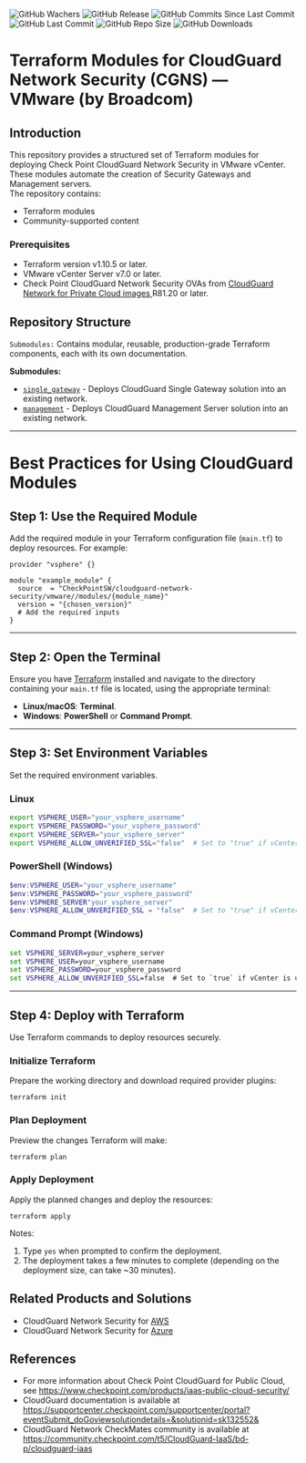 ![GitHub Wachers](https://img.shields.io/github/watchers/CheckPointSW/terraform-vmware-cloudguard-network-security)
![GitHub Release](https://img.shields.io/github/v/release/CheckPointSW/terraform-vmware-cloudguard-network-security)
![GitHub Commits Since Last Commit](https://img.shields.io/github/commits-since/CheckPointSW/terraform-vmware-cloudguard-network-security/latest/master)
![GitHub Last Commit](https://img.shields.io/github/last-commit/CheckPointSW/terraform-vmware-cloudguard-network-security/master)
![GitHub Repo Size](https://img.shields.io/github/repo-size/CheckPointSW/terraform-vmware-cloudguard-network-security)
![GitHub Downloads](https://img.shields.io/github/downloads/CheckPointSW/terraform-vmware-cloudguard-network-security/total)


# Terraform Modules for CloudGuard Network Security (CGNS) — VMware (by Broadcom)

## Introduction
This repository provides a structured set of Terraform modules for deploying Check Point CloudGuard Network Security in VMware vCenter.<br>
These modules automate the creation of Security Gateways and Management servers.<br>
The repository contains:
* Terraform modules
* Community-supported content

### Prerequisites
* Terraform version v1.10.5 or later.
* VMware vCenter Server v7.0 or later.
* Check Point CloudGuard Network Security OVAs from [CloudGuard Network for Private Cloud images
  ](https://support.checkpoint.com/results/sk/sk158292) R81.20 or later.

## Repository Structure
`Submodules:` Contains modular, reusable, production-grade Terraform components, each with its own documentation.

<!-- `Examples:` Demonstrates how to use the modules. -->

**Submodules:**

* [`single_gateway`](https://registry.terraform.io/modules/CheckPointSW/cloudguard-network-security/vmware/latest/submodules/single_gateway) - Deploys CloudGuard Single Gateway solution into an existing network.
* [`management`](https://registry.terraform.io/modules/CheckPointSW/cloudguard-network-security/vmware/latest/submodules/management) - Deploys CloudGuard Management Server solution into an existing network.



***

# Best Practices for Using CloudGuard Modules

## Step 1: Use the Required Module
Add the required module in your Terraform configuration file (`main.tf`) to deploy resources. For example:

```hcl
provider "vsphere" {}

module "example_module" {
  source  = "CheckPointSW/cloudguard-network-security/vmware//modules/{module_name}"
  version = "{chosen_version}"
  # Add the required inputs
}
```
---
## Step 2: Open the Terminal

Ensure you have [Terraform](https://developer.hashicorp.com/terraform/install) installed and navigate to the directory
containing your `main.tf` file is located, using the appropriate terminal:
- **Linux/macOS**: **Terminal**.
- **Windows**: **PowerShell** or **Command Prompt**.

---

## Step 3: Set Environment Variables
Set the required environment variables.


### Linux
```bash
export VSPHERE_USER="your_vsphere_username"
export VSPHERE_PASSWORD="your_vsphere_password"
export VSPHERE_SERVER="your_vsphere_server"
export VSPHERE_ALLOW_UNVERIFIED_SSL="false"  # Set to "true" if vCenter is using self-signed certificate
```
### PowerShell (Windows)
```PowerShell
$env:VSPHERE_USER="your_vsphere_username"
$env:VSPHERE_PASSWORD="your_vsphere_password"
$env:VSPHERE_SERVER"your_vsphere_server"
$env:VSPHERE_ALLOW_UNVERIFIED_SSL = "false"  # Set to "true" if vCenter is using self-signed certificate
```
### Command Prompt (Windows)
```cmd
set VSPHERE_SERVER=your_vsphere_server
set VSPHERE_USER=your_vsphere_username
set VSPHERE_PASSWORD=your_vsphere_password
set VSPHERE_ALLOW_UNVERIFIED_SSL=false  # Set to `true` if vCenter is using self-signed certificate
```
---

## Step 4: Deploy with Terraform
Use Terraform commands to deploy resources securely.

### Initialize Terraform
Prepare the working directory and download required provider plugins:
```shell
terraform init
```

### Plan Deployment
Preview the changes Terraform will make:
```shell
terraform plan
```
### Apply Deployment
Apply the planned changes and deploy the resources:
```shell
terraform apply
```
Notes:
1. Type `yes` when prompted to confirm the deployment.
2. The deployment takes a few minutes to complete (depending on the deployment size, can take ~30 minutes).

## Related Products and Solutions
* CloudGuard Network Security for [AWS](https://github.com/CheckPointSW/terraform-aws-cloudguard-network-security)
* CloudGuard Network Security for [Azure](https://github.com/CheckPointSW/terraform-azure-cloudguard-network-security)

## References
* For more information about Check Point CloudGuard for Public Cloud, see https://www.checkpoint.com/products/iaas-public-cloud-security/
* CloudGuard documentation is available at https://supportcenter.checkpoint.com/supportcenter/portal?eventSubmit_doGoviewsolutiondetails=&solutionid=sk132552&
* CloudGuard Network CheckMates community is available at https://community.checkpoint.com/t5/CloudGuard-IaaS/bd-p/cloudguard-iaas